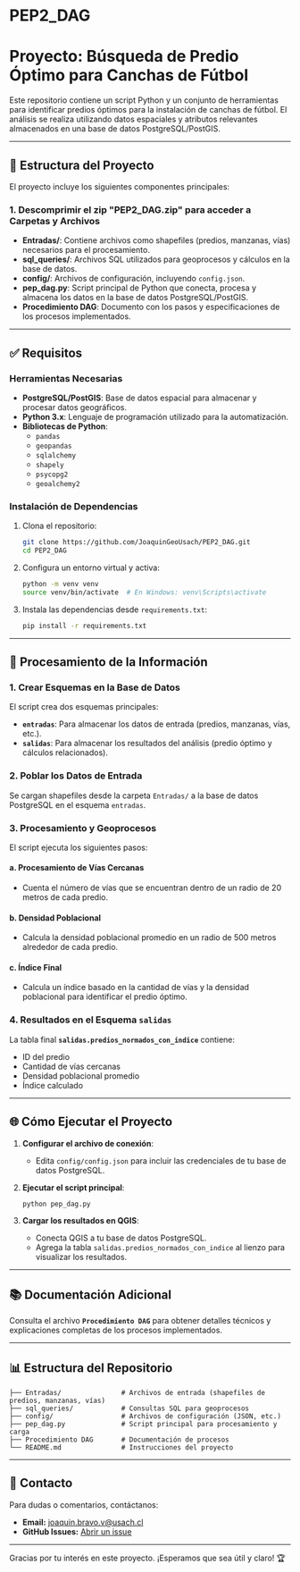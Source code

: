 # PEP2_DAG
# Proyecto: Búsqueda de Predio Óptimo para Canchas de Fútbol

Este repositorio contiene un script Python y un conjunto de herramientas para identificar predios óptimos para la instalación de canchas de fútbol. El análisis se realiza utilizando datos espaciales y atributos relevantes almacenados en una base de datos PostgreSQL/PostGIS.

---

## 🔧 **Estructura del Proyecto**

El proyecto incluye los siguientes componentes principales:

### 1. Descomprimir el zip "PEP2_DAG.zip" para acceder a **Carpetas y Archivos**
- **Entradas/**: Contiene archivos como shapefiles (predios, manzanas, vías) necesarios para el procesamiento.
- **sql_queries/**: Archivos SQL utilizados para geoprocesos y cálculos en la base de datos.
- **config/**: Archivos de configuración, incluyendo `config.json`.
- **pep_dag.py**: Script principal de Python que conecta, procesa y almacena los datos en la base de datos PostgreSQL/PostGIS.
- **Procedimiento DAG**: Documento con los pasos y especificaciones de los procesos implementados.

---

## ✅ **Requisitos**

### **Herramientas Necesarias**
- **PostgreSQL/PostGIS**: Base de datos espacial para almacenar y procesar datos geográficos.
- **Python 3.x**: Lenguaje de programación utilizado para la automatización.
- **Bibliotecas de Python**:
  - `pandas`
  - `geopandas`
  - `sqlalchemy`
  - `shapely`
  - `psycopg2`
  - `geoalchemy2`

### **Instalación de Dependencias**

1. Clona el repositorio:
   ```bash
   git clone https://github.com/JoaquinGeoUsach/PEP2_DAG.git
   cd PEP2_DAG
   ```

2. Configura un entorno virtual y activa:
   ```bash
   python -m venv venv
   source venv/bin/activate  # En Windows: venv\Scripts\activate
   ```

3. Instala las dependencias desde `requirements.txt`:
   ```bash
   pip install -r requirements.txt
   ```

---

## 🔄 **Procesamiento de la Información**

### **1. Crear Esquemas en la Base de Datos**
El script crea dos esquemas principales:
- **`entradas`**: Para almacenar los datos de entrada (predios, manzanas, vías, etc.).
- **`salidas`**: Para almacenar los resultados del análisis (predio óptimo y cálculos relacionados).

### **2. Poblar los Datos de Entrada**
Se cargan shapefiles desde la carpeta `Entradas/` a la base de datos PostgreSQL en el esquema `entradas`.

### **3. Procesamiento y Geoprocesos**
El script ejecuta los siguientes pasos:

#### **a. Procesamiento de Vías Cercanas**
- Cuenta el número de vías que se encuentran dentro de un radio de 20 metros de cada predio.

#### **b. Densidad Poblacional**
- Calcula la densidad poblacional promedio en un radio de 500 metros alrededor de cada predio.

#### **c. Índice Final**
- Calcula un índice basado en la cantidad de vías y la densidad poblacional para identificar el predio óptimo.

### **4. Resultados en el Esquema `salidas`**
La tabla final **`salidas.predios_normados_con_indice`** contiene:
- ID del predio
- Cantidad de vías cercanas
- Densidad poblacional promedio
- Índice calculado

---

## 🌐 **Cómo Ejecutar el Proyecto**

1. **Configurar el archivo de conexión**:
   - Edita `config/config.json` para incluir las credenciales de tu base de datos PostgreSQL.

2. **Ejecutar el script principal**:
   ```bash
   python pep_dag.py
   ```

3. **Cargar los resultados en QGIS**:
   - Conecta QGIS a tu base de datos PostgreSQL.
   - Agrega la tabla `salidas.predios_normados_con_indice` al lienzo para visualizar los resultados.

---

## 📚 **Documentación Adicional**

Consulta el archivo **`Procedimiento DAG`** para obtener detalles técnicos y explicaciones completas de los procesos implementados.

---

## 📊 **Estructura del Repositorio**

```
├── Entradas/               # Archivos de entrada (shapefiles de predios, manzanas, vías)
├── sql_queries/            # Consultas SQL para geoprocesos
├── config/                 # Archivos de configuración (JSON, etc.)
├── pep_dag.py              # Script principal para procesamiento y carga
├── Procedimiento DAG       # Documentación de procesos
└── README.md               # Instrucciones del proyecto
```

---


## 📢 **Contacto**

Para dudas o comentarios, contáctanos:
- **Email:** joaquin.bravo.v@usach.cl
- **GitHub Issues:** [Abrir un issue](https://github.com/JoaquinGeoUsach/PEP2_DAG/issues)

---

Gracias por tu interés en este proyecto. ¡Esperamos que sea útil y claro! 🏆

